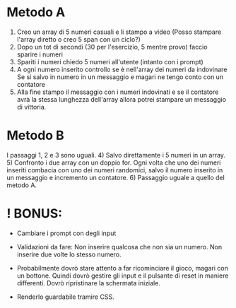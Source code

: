 
# Metodo A

1) Creo un array di 5 numeri casuali e li stampo a video
    (Posso stampare l'array diretto o creo 5 span con un ciclo?)
2) Dopo un tot di secondi (30 per l'esercizio, 5 mentre provo) faccio sparire i numeri
3) Spariti i numeri chiedo 5 numeri all'utente (intanto con i prompt)
4) A ogni numero inserito controllo se è nell'array dei numeri da indovinare
    Se si salvo in numero in un messaggio e magari ne tengo conto con un contatore
5) Alla fine stampo il messaggio con i numeri indovinati e se il contatore avrà la stessa lunghezza dell'array allora potrei stampare un messaggio di vittoria.

# Metodo B
I passaggi 1, 2 e 3 sono uguali.
4) Salvo direttamente i 5 numeri in un array.
5) Confronto i due array con un doppio for. Ogni volta che uno dei numeri inseriti combacia con uno dei numeri randomici, salvo il numero inserito in un messaggio e incremento un contatore.
6) Passaggio uguale a quello del metodo A.

# ! BONUS:
* Cambiare i prompt con degli input

* Validazioni da fare:
    Non inserire qualcosa che non sia un numero.
    Non inserire due volte lo stesso numero.

* Probabilmente dovrò stare attento a far ricominciare il gioco, magari con un bottone.
    Quindi dovrò gestire gli input e il pulsante di reset in maniere differenti.
    Dovrò ripristinare la schermata iniziale.

* Renderlo guardabile tramire CSS.